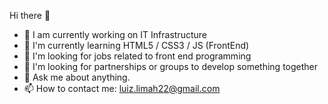 Hi there 👋

- 🔭 I am currently working on IT Infrastructure
- 🌱 I'm currently learning HTML5 / CSS3 / JS (FrontEnd)
- 👯 I'm looking for jobs related to front end programming
- 🤔 I'm looking for partnerships or groups to develop something together
- 💬 Ask me about anything.
- 📫 How to contact me: luiz.limah22@gmail.com

<!--
**luizhlima/luizhlima** is a ✨ _special_ ✨ repository because its `README.md` (this file) appears on your GitHub profile.
-->
